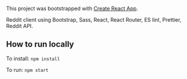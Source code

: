 This project was bootstrapped with [Create React App](https://github.com/facebook/create-react-app).

Reddit client using Bootstrap, Sass, React, React Router, ES lint, Prettier, Reddit API.

## How to run locally

To install:
`npm install`

To run:
`npm start`
